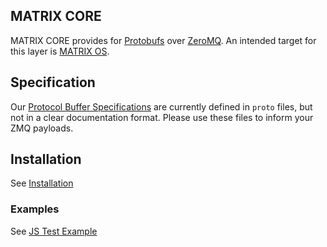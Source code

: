 ## MATRIX CORE

MATRIX CORE provides for [Protobufs](https://developers.google.com/protocol-buffers/) over [ZeroMQ](http://zeromq.org/). An intended target for this layer is [MATRIX OS](http://github.com/matrix-io/matrix-os).

## Specification
Our [Protocol Buffer Specifications](http://github.com/matrix-io/protocol-buffers) are currently defined in `proto` files, but not in a clear documentation format. Please use these files to inform your ZMQ payloads.

## Installation
See [Installation](getting-started/installation.md)

### Examples
See [JS Test Example](examples/tests.md)
